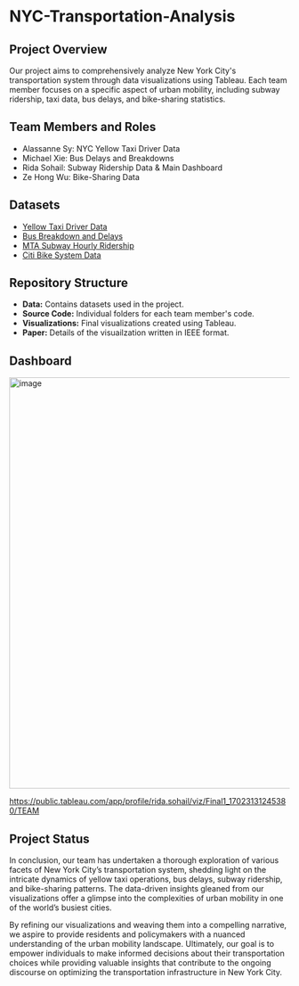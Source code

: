 # NYC-Transportation-Analysis



## Project Overview

Our project aims to comprehensively analyze New York City's transportation system through data visualizations using Tableau. Each team member focuses on a specific aspect of urban mobility, including subway ridership, taxi data, bus delays, and bike-sharing statistics.


## Team Members and Roles

- Alassanne Sy: NYC Yellow Taxi Driver Data
- Michael Xie: Bus Delays and Breakdowns
- Rida Sohail: Subway Ridership Data & Main Dashboard
- Ze Hong Wu: Bike-Sharing Data

## Datasets

- [Yellow Taxi Driver Data](https://data.cityofnewyork.us/Transportation/2020-Yellow-Taxi-Trip-Data/kxp8-n2sj)
- [Bus Breakdown and Delays](https://data.cityofnewyork.us/Transportation/Bus-Breakdown-and-Delays/ez4e-fazm)
- [MTA Subway Hourly Ridership](https://data.ny.gov/Transportation/MTA-Subway-Hourly-Ridership-Beginning-February-202/wujg-7c2s)
- [Citi Bike System Data](https://data.cityofnewyork.us/NYC-BigApps/Citi-Bike-System-Data/vsnr-94wk)



## Repository Structure

- **Data:** Contains datasets used in the project.
- **Source Code:** Individual folders for each team member's code.
- **Visualizations:** Final visualizations created using Tableau.
- **Paper:** Details of the visuailzation written in IEEE format.

## Dashboard

<img width="738" alt="image" src="https://github.com/ridasohail92/NYC-Transportation-Analysis/assets/46064961/14e99128-6563-49d8-a492-35c55a6df132">

https://public.tableau.com/app/profile/rida.sohail/viz/Final1_17023131245380/TEAM

## Project Status

In conclusion, our team has undertaken a thorough exploration of
various facets of New York City’s transportation system, shedding
light on the intricate dynamics of yellow taxi operations, bus delays,
subway ridership, and bike-sharing patterns. The data-driven
insights gleaned from our visualizations offer a glimpse into the
complexities of urban mobility in one of the world’s busiest cities.

By refining our visualizations and weaving them into a compelling
narrative, we aspire to provide residents and policymakers with a
nuanced understanding of the urban mobility landscape. Ultimately,
our goal is to empower individuals to make informed decisions about
their transportation choices while providing valuable insights that
contribute to the ongoing discourse on optimizing the transportation
infrastructure in New York City.

